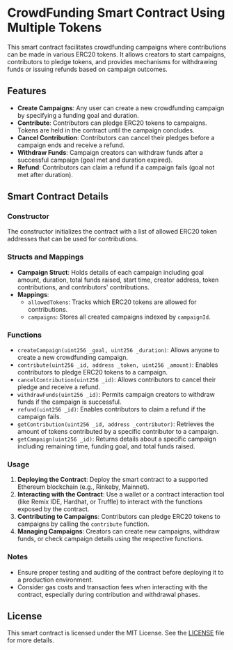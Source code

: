 # CrowdFunding Smart Contract Using Multiple Tokens

This smart contract facilitates crowdfunding campaigns where contributions can be made in various ERC20 tokens. It allows creators to start campaigns, contributors to pledge tokens, and provides mechanisms for withdrawing funds or issuing refunds based on campaign outcomes.

## Features

- **Create Campaigns**: Any user can create a new crowdfunding campaign by specifying a funding goal and duration.
- **Contribute**: Contributors can pledge ERC20 tokens to campaigns. Tokens are held in the contract until the campaign concludes.
- **Cancel Contribution**: Contributors can cancel their pledges before a campaign ends and receive a refund.
- **Withdraw Funds**: Campaign creators can withdraw funds after a successful campaign (goal met and duration expired).
- **Refund**: Contributors can claim a refund if a campaign fails (goal not met after duration).

## Smart Contract Details

### Constructor

The constructor initializes the contract with a list of allowed ERC20 token addresses that can be used for contributions.

### Structs and Mappings

- **Campaign Struct**: Holds details of each campaign including goal amount, duration, total funds raised, start time, creator address, token contributions, and contributors' contributions.
- **Mappings**: 
  - `allowedTokens`: Tracks which ERC20 tokens are allowed for contributions.
  - `campaigns`: Stores all created campaigns indexed by `campaignId`.

### Functions

- `createCampaign(uint256 _goal, uint256 _duration)`: Allows anyone to create a new crowdfunding campaign.
- `contribute(uint256 _id, address _token, uint256 _amount)`: Enables contributors to pledge ERC20 tokens to a campaign.
- `cancelContribution(uint256 _id)`: Allows contributors to cancel their pledge and receive a refund.
- `withdrawFunds(uint256 _id)`: Permits campaign creators to withdraw funds if the campaign is successful.
- `refund(uint256 _id)`: Enables contributors to claim a refund if the campaign fails.
- `getContribution(uint256 _id, address _contributor)`: Retrieves the amount of tokens contributed by a specific contributor to a campaign.
- `getCampaign(uint256 _id)`: Returns details about a specific campaign including remaining time, funding goal, and total funds raised.

### Usage

1. **Deploying the Contract**: Deploy the smart contract to a supported Ethereum blockchain (e.g., Rinkeby, Mainnet).
2. **Interacting with the Contract**: Use a wallet or a contract interaction tool (like Remix IDE, Hardhat, or Truffle) to interact with the functions exposed by the contract.
3. **Contributing to Campaigns**: Contributors can pledge ERC20 tokens to campaigns by calling the `contribute` function.
4. **Managing Campaigns**: Creators can create new campaigns, withdraw funds, or check campaign details using the respective functions.

### Notes

- Ensure proper testing and auditing of the contract before deploying it to a production environment.
- Consider gas costs and transaction fees when interacting with the contract, especially during contribution and withdrawal phases.

## License

This smart contract is licensed under the MIT License. See the [LICENSE](./LICENSE) file for more details.
